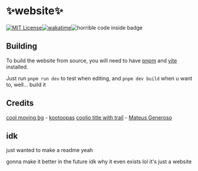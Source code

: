 
# ✨website✨
[![MIT License](https://img.shields.io/badge/License-MIT-green.svg)](https://choosealicense.com/licenses/mit/)[![wakatime](https://wakatime.com/badge/user/2bf01fb6-2b19-4b30-b9fb-6b7bc9d64cff/project/ee628c8b-4baa-4780-bf76-3763b6dde810.svg)](https://wakatime.com/badge/user/2bf01fb6-2b19-4b30-b9fb-6b7bc9d64cff/project/ee628c8b-4baa-4780-bf76-3763b6dde810)![horrible code inside badge](https://img.shields.io/badge/Horrible_code-inside-purple)
## Building

To build the website from source, you will need to have [pnpm](https://pnpm.io/installation) and [vite](https://vite.io) installed.

Just run `pnpm run dev` to test when editing, and `pnpm dev build` when u want to, well... build it


## Credits

[cool moving bg](https://codepen.io/kootoopas/pen/kGPoaB) - [kootoopas](https://x.com/kootoopas)
[coolio title with trail](https://codepen.io/mtsgeneroso/pen/mdJRpxX) - [Mateus Generoso](https://linkedin.com/in/mateusgeneroso)

## idk

just wanted to make a readme yeah

gonna make it better in the future idk why it even exists lol it's just a website
